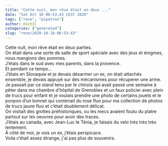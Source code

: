```yaml
---
title: "Cette nuit, mon rêve était en deux ..."
date: "Sat Oct 10 00:53:43 CEST 2020"
tags: ["reve", "pipotron"]
author: m1ch3l
categories: ["generated"]
slug: "reve/2020-10-10-00:53:43"
---
```


Cette nuit, mon rêve était en deux parties.<br>
On était dans une sorte de salle de sport spéciale avec des jeux et énigmes, nous mangions des pommes.<br>
J’étais dans le sud avec mes parents, dans la provence.<br>
Et pendant ce temps...<br>
J’étais en Slovaquie et je devais désarmer un ex, on était attachés ensemble, je devais appuyé sur des mécanismes pour récuperer une arme.<br>
Je passait par ce stand tenu par le chinois qui avait passé une semaine à pêter dans ma chambre d'hôpital de Grenobles et un faux policier avec plein de trucs pour enfant et je voulais prendre une photo de certains jouets et le ponpon d’un bonnet qui contenait du rose fluo pour ma collection de photos de trucs jaune fluo et c’était doublement délicat.<br>
On visitait des grottes préhistoriques, ou les mecs avaient foutu du platre partout sur les oeuvres pour avoir des traces.<br>
J’étais au canada, avec Jean-Luc le Ténia, je faisais du velo très très très lentement.<br>
À côté de moi, je vois un ex, j’étais perspicace.<br>
Voila c’était assez étrange, j'ai pas plus de souvenirs.<br>
